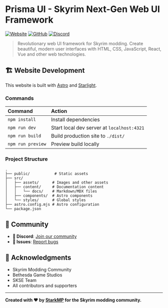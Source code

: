 # Prisma UI - Skyrim Next-Gen Web UI Framework

[![Website](https://img.shields.io/website?url=https%3A%2F%2Fprismaui.dev)](https://prismaui.dev)
[![GitHub](https://img.shields.io/github/license/PrismaUI-SKSE/prismaui-website)](https://github.com/PrismaUI-SKSE/prismaui-website)
[![Discord](https://img.shields.io/discord/your-discord-id?label=Discord&logo=discord)](/discord)

> Revolutionary web UI framework for Skyrim modding. Create beautiful, modern user interfaces with HTML, CSS, JavaScript, React, Vue and other web technologies.

## 🏗️ Website Development

This website is built with [Astro](https://astro.build) and [Starlight](https://starlight.astro.build/).

### Commands

| Command           | Action                                     |
| :---------------- | :----------------------------------------- |
| `npm install`     | Install dependencies                       |
| `npm run dev`     | Start local dev server at `localhost:4321` |
| `npm run build`   | Build production site to `./dist/`         |
| `npm run preview` | Preview build locally                      |

### Project Structure

```
.
├── public/           # Static assets
├── src/
│   ├── assets/      # Images and other assets
│   ├── content/     # Documentation content
│   │   └── docs/    # Markdown/MDX files
│   ├── components/  # Astro components
│   └── styles/      # Global styles
├── astro.config.mjs # Astro configuration
└── package.json
```

## 🤝 Community

- **💬 Discord**: [Join our community](https://discord.gg/bawdketrFX)
- **🐛 Issues**: [Report bugs](https://github.com/orgs/PrismaUI-SKSE/discussions)

## 🙏 Acknowledgments

- Skyrim Modding Community
- Bethesda Game Studios
- SKSE Team
- All contributors and supporters

---

**Created with ❤️ by [StarkMP](https://github.com/StarkMP) for the Skyrim modding community.**
